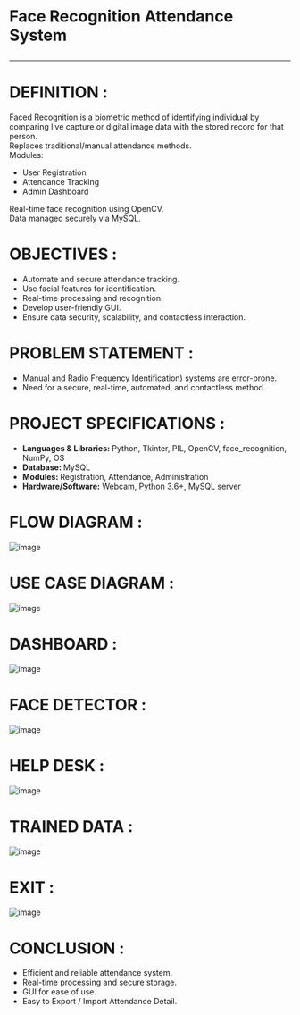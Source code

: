 # Face Recognition Attendance System <hr>

# DEFINITION : 
<p>Faced Recognition is a biometric method of identifying individual by comparing live capture or digital image data with the stored record for that person.<br>
Replaces traditional/manual attendance methods.<br>
Modules:<br>
  <ul>
    <li>User Registration</li>
    <li>Attendance Tracking</li>
     <li>Admin Dashboard</li>
  </ul>
Real-time face recognition using OpenCV.<br>
Data managed securely via MySQL.<br>
</p>

# OBJECTIVES : 
<ul>
<li> Automate and secure attendance tracking.</li>
<li>Use facial features for identification.</li>
<li>Real-time processing and recognition.</li> 
<li>Develop user-friendly GUI.</li>
  <li>Ensure data security, scalability, and contactless interaction.</li>
</ul>

# PROBLEM STATEMENT :
<ul>
<li>Manual and Radio Frequency Identification) systems are error-prone.</li>
<li>Need for a secure, real-time, automated, and contactless method.</li>
</ul>

# PROJECT SPECIFICATIONS :
<ul>
 <li><b>Languages & Libraries:</b> Python, Tkinter, PIL, OpenCV, face_recognition, NumPy, OS</li>
<li><b>Database: </b>MySQL</li>
<li><b>Modules: </b>Registration, Attendance, Administration</li>
<li><b>Hardware/Software:</b> Webcam, Python 3.6+, MySQL server</li>
</ul>

# FLOW DIAGRAM :
![image](https://github.com/user-attachments/assets/652d9c27-652b-4066-8f97-5bb5ef45a500)


# USE CASE DIAGRAM :
![image](https://github.com/user-attachments/assets/05611e4a-c4b8-4ee7-b7c1-6f23551c5d45)


# DASHBOARD :
![image](https://github.com/user-attachments/assets/c9d299d1-b710-44f3-9209-8ba988275560)






# FACE DETECTOR :
![image](https://github.com/user-attachments/assets/9b2600eb-6295-4d96-b302-506d6da3f557)




# HELP DESK :
![image](https://github.com/user-attachments/assets/d19d404e-28a1-4e11-bd3d-1aec2a42c3b9)


# TRAINED DATA :
![image](https://github.com/user-attachments/assets/2db8ee38-ea9f-48f5-965f-6c2295d796ce)


# EXIT : 
![image](https://github.com/user-attachments/assets/5dd06177-8eff-47aa-beed-1274937b0b08)

# CONCLUSION :
<ul>
<li>Efficient and reliable attendance system.</li>
<li>Real-time processing and secure storage.</li>
<li>GUI for ease of use.</li>
<li>Easy to Export / Import Attendance Detail.</li>
</ul>






